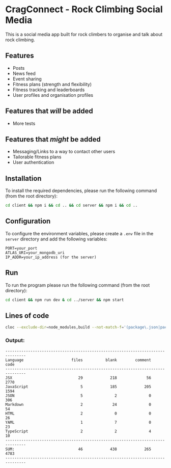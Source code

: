 # CragConnect - Rock Climbing Social Media

This is a social media app built for rock climbers to organise and talk about rock climbing.

## Features

- Posts
- News feed
- Event sharing
- Fitness plans (strength and flexibility)
- Fitness tracking and leaderboards
- User profiles and organisation profiles

## Features that _will_ be added

- More tests

## Features that _might_ be added

- Messaging/Links to a way to contact other users
- Tailorable fitness plans
- User authentication

## Installation

To install the required dependencies, please run the following command (from the root directory):

```bash
cd client && npm i && cd .. && cd server && npm i && cd ..
```

## Configuration

To configure the environment variables, please create a `.env` file in the `server` directory and add the following variables:

```env
PORT=your_port
ATLAS_URI=your_mongodb_uri
IP_ADDR=your_ip_address (for the server)
```

## Run

To run the program please run the following command (from the root directory):

```bash
cd client && npm run dev & cd ../server && npm start
```

## Lines of code

```bash
cloc --exclude-dir=node_modules,build --not-match-f='(package\.json|package-lock\.json)' .
```

### Output:

```
-------------------------------------------------------------------------------
Language                     files          blank        comment           code
-------------------------------------------------------------------------------
JSX                             29            218             56           2770
JavaScript                       5            185            205           1594
JSON                             5              2              0            306
Markdown                         2             24              0             54
HTML                             2              0              0             26
YAML                             1              7              0             23
TypeScript                       2              2              4             10
-------------------------------------------------------------------------------
SUM:                            46            438            265           4783
-------------------------------------------------------------------------------
```
